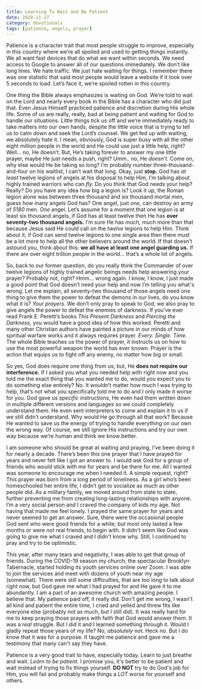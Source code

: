 ```yaml
---
title: Learning To Wait and Be Patient
date: 2020-11-27
category: devotionals
tags: [patience, angels, prayer]
---
```


Patience is a character trait that most people struggle to improve, especially in this country where we’re all spoiled and used to getting things instantly. We all want fast devices that do what we want within seconds. We need access to Google to answer all of our questions immediately. We don’t like long lines. We hate traffic. We just hate waiting for things. I remember there was one statistic that said most people would leave a website if it took over 5 seconds to load. Let’s face it, we’re spoiled rotten in this country.
<!-- more -->
One thing the Bible always emphasizes is waiting on God. We’re told to wait on the Lord and nearly every book in the Bible has a character who did just that. Even Jesus Himself practiced patience and discretion during His whole life. Some of us are really, really, bad at being patient and waiting for God to handle our situations. Little things tick us off and we’re immediately ready to take matters into our own hands, despite the little voice that is trying to tell us to calm down and seek the Lord’s counsel. We get fed up with waiting, we absolutely hate it. I mean, obviously, God is super busy with all the other eight million people in the world and He could use just a little help, right? Well... no, He doesn’t. But, He’s taking forever to answer my one little prayer, maybe He just needs a push, right? Umm.. no, He _doesn’t._ Come on, why else would He be taking so long? I’m probably number three-thousand-and-four on his waitlist, I can’t wait that long. Okay, just **stop.** God has _at least_ twelve legions of angels at his disposal to help Him, I’m talking about highly trained warriors who can _fly._ Do you think that God needs your help? Really? Do you have any idea how big a legion is? Look it up, the Roman legion alone was between three thousand and six thousand mortal men, guess how many angels God has? One angel, just _one,_ can destroy an army of _5180_ men. _One_ angel. Let’s assume for a moment that one legion is at least six thousand angels, if God has at least twelve then He has **over seventy-two thousand angels.** I’m sure He has much, much more than that because Jesus said He could call on the _twelve_ legions to help Him. Think about it, if God can send twelve legions to one single area then there must be a lot more to help all the other believers around the world. If that doesn’t astound you, think about this: **we all have at least one angel guarding us.** If there are over eight trillion people in the world... that’s a whole lot of angels.

So, back to our former question, do you really think the Commander of over twelve legions of highly trained angelic beings needs help answering your prayer? Probably not, right? Hmm... wrong again. I know, I know, I just made a good point that God doesn’t need your help and now I’m telling you what's wrong. Let me explain, all seventy-two thousand of those angels need one thing to give them the power to defeat the demons in our lives, do you know what it is? _Your prayers._ We don’t only pray to speak to God, we also pray to give angels the power to defeat the enemies of darkness. If you’ve ever read Frank E. Peretti’s books _This Present Darkness_ and _Piercing the Darkness,_ you would have a good idea of how this worked. Peretti and many other Christian authors have painted a picture in our minds of how spiritual warfare works and it always requires prayer. _Every. Single. Time._ The whole Bible teaches us the power of prayer, it instructs us on how to use the most powerful weapon the world has ever known. Prayer is the action that equips us to fight off any enemy, no matter how big or small.

So yes, God does require one thing from us; but, He **does not require our interference.** If I asked you what you needed help with right now and you told me the exact thing that you wanted me to do, would you expect you to do something else entirely? No. It wouldn’t matter how much I was trying to help, that’s not what you specifically told me to do and I only made it worse for you. God gave us _specific_ instructions, He even had them written down in multiple different versions and languages so we could completely understand them. He even sent interpreters to come and explain it to us if we still didn’t understand. Why would He go through all that work? Because He wanted to save us the energy of trying to handle everything on our own the wrong way. Of course, we still ignore His instructions and try our own way because we’re human and think we know better.

I am someone who should be great at waiting and praying, I’ve been doing it for nearly a decade. There’s been this one prayer that I have prayed for years and never felt like I got an answer to. I would ask God for a group of friends who would stick with me for years and be there for me. All I wanted was someone to encourage me when I needed it. A simple request, right? This prayer was born from a long period of loneliness.  As a girl who’s been homeschooled her entire life, I didn’t get to socialize as much as other people did. As a military family, we moved around from state to state, further preventing me from creating long-lasting relationships with anyone. I’m a very social person and I craved the company of kids my age. Not having that made me feel lonely. I prayed the same prayer for years and never seemed to get an answer. Sure, there were the occasional people God sent who were good friends for a while; but most only lasted a few months or were not real friends, to begin with. It didn't seem like God was going to give me what I craved and I didn't know why. Still, I continued to pray and try to be optimistic.

This year, after many tears and negativity, I was able to get that group of friends. During the COVID-19 season my church, the spectacular Brooklyn Tabernacle, started holding its youth services online over Zoom. I was able to join the services and meet with dozens of youth near my age (somewhat). There were still some difficulties, that are too long to talk about right now, but God gave me what I had prayed for and He gave it to me abundantly. I am a part of an awesome church with amazing people. I believe that. My patience paid off, it really did. Don't get me wrong, I wasn't all kind and patient the entire time, I cried and yelled and threw fits like everyone else (probably not as much, but I still did). It was really hard for me to keep praying those prayers with faith that God would answer them. It was a _real_ struggle. But I did it and I learned something through it. Would I gladly repeat those years of my life? No, _absolutely_ not. Heck no. But I do know that it was for a purpose. It taught me patience and gave me a testimony that many can't say they have.

Patience is a very good trait to have, especially today. Learn to just breathe and wait. _Learn to be patient._ I promise you, it's better to be patient and wait instead of trying to fix things yourself. **DO NOT** try to do God's job for Him, you will fail and probably make things a _LOT_ worse for yourself and others.
